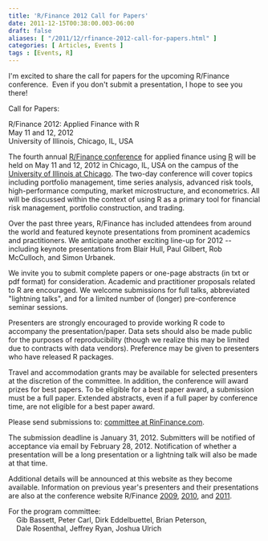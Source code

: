 ```yaml
---
title: 'R/Finance 2012 Call for Papers'
date: 2011-12-15T00:38:00.003-06:00
draft: false
aliases: [ "/2011/12/rfinance-2012-call-for-papers.html" ]
categories: [ Articles, Events ]
tags : [Events, R]
---
```


I'm excited to share the call for papers for the upcoming R/Finance conference.  Even if you don't submit a presentation, I hope to see you there!  
  
  
Call for Papers:  
  
R/Finance 2012: Applied Finance with R  
May 11 and 12, 2012  
University of Illinois, Chicago, IL, USA  
  
The fourth annual [R/Finance conference](http://www.rinfinance.com/) for applied finance using [R](http://www.r-project.org/) will be held on May 11 and 12, 2012 in Chicago, IL, USA on the campus of the [University of Illinois at Chicago](http://www.uic.edu/). The two-day conference will cover topics including portfolio management, time series analysis, advanced risk tools, high-performance computing, market microstructure, and econometrics. All will be discussed within the context of using R as a primary tool for financial risk management, portfolio construction, and trading.  
  
Over the past three years, R/Finance has included attendees from around the world and featured keynote presentations from prominent academics and practitioners. We anticipate another exciting line-up for 2012 -- including keynote presentations from Blair Hull, Paul Gilbert, Rob McCulloch, and Simon Urbanek.  
  
We invite you to submit complete papers or one-page abstracts (in txt or pdf format) for consideration. Academic and practitioner proposals related to R are encouraged. We welcome submissions for full talks, abbreviated "lightning talks", and for a limited number of (longer) pre-conference seminar sessions.  
  
Presenters are strongly encouraged to provide working R code to accompany the presentation/paper. Data sets should also be made public for the purposes of reproducibility (though we realize this may be limited due to contracts with data vendors). Preference may be given to presenters who have released R packages.  
  
Travel and accommodation grants may be available for selected presenters at the discretion of the committee. In addition, the conference will award prizes for best papers. To be eligible for a best paper award, a submission must be a full paper. Extended abstracts, even if a full paper by conference time, are not eligible for a best paper award.  
  
Please send submissions to: [committee at RinFinance.com](mailto:committee@RinFinance.com).  
  
The submission deadline is January 31, 2012. Submitters will be notified of acceptance via email by February 28, 2012. Notification of whether a presentation will be a long presentation or a lightning talk will also be made at that time.  
  
Additional details will be announced at this website as they become available. Information on previous year's presenters and their presentations are also at the conference website R/Finance [2009](http://www.rinfinance.com/RinFinance2009/presentations/), [2010](http://www.rinfinance.com/RinFinance2010/agenda/), and [2011](http://www.rinfinance.com/RinFinance2011/agenda/).  
  
For the program committee:  
    Gib Bassett, Peter Carl, Dirk Eddelbuettel, Brian Peterson,  
    Dale Rosenthal, Jeffrey Ryan, Joshua Ulrich
